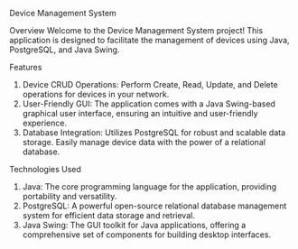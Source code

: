 Device Management System

Overview
Welcome to the Device Management System project! This application is designed to facilitate the management of devices using Java, PostgreSQL, and Java Swing. 

Features
1. Device CRUD Operations: Perform Create, Read, Update, and Delete operations for devices in your network.
2. User-Friendly GUI: The application comes with a Java Swing-based graphical user interface, ensuring an intuitive and user-friendly experience.
3. Database Integration: Utilizes PostgreSQL for robust and scalable data storage. Easily manage device data with the power of a relational database.

Technologies Used
1. Java: The core programming language for the application, providing portability and versatility.
2. PostgreSQL: A powerful open-source relational database management system for efficient data storage and retrieval.
3. Java Swing: The GUI toolkit for Java applications, offering a comprehensive set of components for building desktop interfaces.
